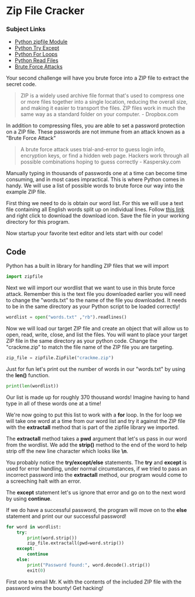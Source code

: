 # Zip File Cracker

### Subject Links

* [Python zipfile Module](https://docs.python.org/3/library/zipfile.html)
* [Python Try Except](https://www.w3schools.com/python/python_try_except.asp)
* [Python For Loops](https://www.w3schools.com/python/python_for_loops.asp)
* [Python Read Files](https://www.w3schools.com/python/python_file_open.asp)
* [Brute Force Attacks](https://en.wikipedia.org/wiki/Brute-force_attack)

Your second challenge will have you brute force into a ZIP file to extract the secret code. 

> ZIP is a widely used archive file format that's used to compress one or more files together into a single location, reducing the overall size, and making it easier to transport the files. ZIP files work in much the same way as a standard folder on your computer. - Dropbox.com

In addition to compressing files, you are able to set a password protection on a ZIP file. These passwords are not immune from an attack known as a "Brute Force Attack"

> A brute force attack uses trial-and-error to guess login info, encryption keys, or find a hidden web page. Hackers work through all possible combinations hoping to guess correctly - Kaspersky.com

Manually typing in thousands of passwords one at a time can become time consuming, and in most cases impractical. This is where Python comes in handy. We will use a list of possible words to brute force our way into the example ZIP file. 

First thing we need to do is obtain our word list. For this we will use a text file containing all English words split up on individual lines. Follow [this link](https://github.com/dwyl/english-words/blob/master/words.txt) and right click to download the download icon. Save the file in your working directory for this program. 

Now startup your favorite text editor and lets start with our code!

## Code

Python has a built in library for handling ZIP files that we will import

```python
import zipfile
```

Next we will import our wordlist that we want to use in this brute force attack. Remember this is the text file you downloaded earlier you will need to change the "words.txt" to the name of the file you downloaded. It needs to be in the same directory as your Python script to be loaded correctly!

```python
wordlist = open("words.txt"	,"rb").readlines()
```

Now we will load our target ZIP file and create an object that will allow us to open, read, write, close, and list the files. You will want to place your target ZIP file in the same directory as your python code. Change the "crackme.zip" to match the file name of the ZIP file you are targeting. 

```python
zip_file = zipfile.ZipFile("crackme.zip")
```

Just for fun let's print out the number of words in our "words.txt" by using the **len()** function.  

```python
print(len(wordlist))
```

Our list is made up for roughly 370 thousand words! Imagine having to hand type in all of these words one at a time!

We're now going to put this list to work with a **for** loop. In the for loop we will take one word at a time from our word list and try it against the ZIP file with the **extractall** method that is part of the zipfile library we imported. 

The **extractall** method takes a **pwd** argument that let's us pass in our word from the wordlist. We add the **strip()** method to the end of the word to help strip off the new line character which looks like **\n**.

You probably notice the **try/except/else** statements. The **try** and **except** is used for error handling, under normal circumstances, if we tried to pass an incorrect password into the **extractall** method, our program would come to a screeching halt with an error.

The **except** statement let's us ignore that error and go on to the next word by using **continue**.

If we do have a successful password, the program will move on to the **else** statement and print our our successful password!

```python
for word in wordlist:
    try:
        print(word.strip())
        zip_file.extractall(pwd=word.strip())
    except:
        continue
    else:
        print("Password found:", word.decode().strip())
        exit(0)
```

First one to email Mr. K with the contents of the included ZIP file with the password wins the bounty! Get hacking!